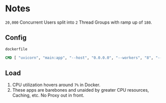 # Notes

`20,000` Concurrent Users split into `2` Thread Groups with ramp up of `180`.

## Config

`dockerfile`

```dockerfile
CMD [ "uvicorn", "main:app", "--host", "0.0.0.0", "--workers", "8", "--port", "6767", "--no-access-log"]
```

## Load

1. CPU utilization hovers around `7%` in Docker.
1. These apps are barebones and unaided by greater CPU resources, Caching, etc. No Proxy out in front.